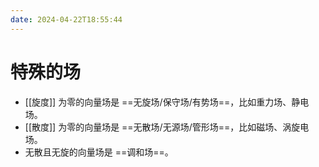 ```yaml
---
date: 2024-04-22T18:55:44
---
```


# 特殊的场

- [[旋度]] 为零的向量场是 ==无旋场/保守场/有势场==，比如重力场、静电场。
- [[散度]] 为零的向量场是 ==无散场/无源场/管形场==，比如磁场、涡旋电场。
- 无散且无旋的向量场是 ==调和场==。
